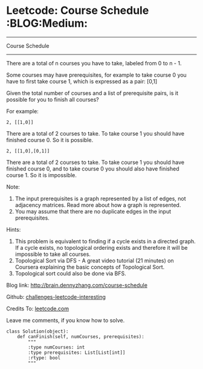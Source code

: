 # Leetcode: Course Schedule     :BLOG:Medium:


---

Course Schedule  

---

There are a total of n courses you have to take, labeled from 0 to n - 1.  

Some courses may have prerequisites, for example to take course 0 you have to first take course 1, which is expressed as a pair: [0,1]  

Given the total number of courses and a list of prerequisite pairs, is it possible for you to finish all courses?  

For example:  

    2, [[1,0]]

There are a total of 2 courses to take. To take course 1 you should have finished course 0. So it is possible.  

    2, [[1,0],[0,1]]

There are a total of 2 courses to take. To take course 1 you should have finished course 0, and to take course 0 you should also have finished course 1. So it is impossible.  

Note:  
1.  The input prerequisites is a graph represented by a list of edges, not adjacency matrices. Read more about how a graph is represented.
2.  You may assume that there are no duplicate edges in the input prerequisites.

Hints:  
1.  This problem is equivalent to finding if a cycle exists in a directed graph. If a cycle exists, no topological ordering exists and therefore it will be impossible to take all courses.
2.  Topological Sort via DFS - A great video tutorial (21 minutes) on Coursera explaining the basic concepts of Topological Sort.
3.  Topological sort could also be done via BFS.

Blog link: <http://brain.dennyzhang.com/course-schedule>  

Github: [challenges-leetcode-interesting](https://github.com/DennyZhang/challenges-leetcode-interesting/tree/master/course-schedule)  

Credits To: [leetcode.com](https://leetcode.com/problems/course-schedule/description)  

Leave me comments, if you know how to solve.  

    class Solution(object):
        def canFinish(self, numCourses, prerequisites):
            """
            :type numCourses: int
            :type prerequisites: List[List[int]]
            :rtype: bool
            """
